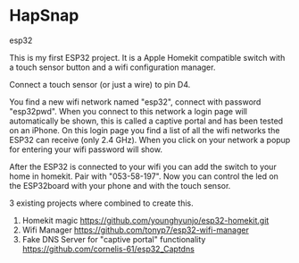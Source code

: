 # HapSnap
esp32

This is my first ESP32 project. It is a Apple Homekit compatible switch with a touch sensor button and a wifi configuration manager. 

Connect a touch sensor (or just a wire) to pin D4. 

You find a new wifi network named "esp32", connect with password "esp32pwd". When you connect to this network a login page will automatically be shown, this is called a captive portal and has been tested on an iPhone. On this login page you find a list of all the wifi networks the ESP32 can receive (only 2.4 GHz). When you click on your network a popup for entering your wifi password will show.

After the ESP32 is connected to your wifi you can add the switch to your home in homekit. Pair with "053-58-197". Now you can control the led on the ESP32board with your phone and with the touch sensor. 

3 existing projects where combined to create this.
1) Homekit magic https://github.com/younghyunjo/esp32-homekit.git
2) Wifi Manager https://github.com/tonyp7/esp32-wifi-manager
3) Fake DNS Server for "captive portal" functionality https://github.com/cornelis-61/esp32_Captdns

